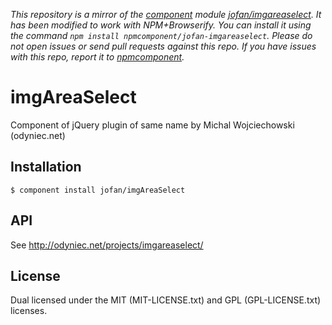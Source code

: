 *This repository is a mirror of the [component](http://component.io) module [jofan/imgareaselect](http://github.com/jofan/imgareaselect). It has been modified to work with NPM+Browserify. You can install it using the command `npm install npmcomponent/jofan-imgareaselect`. Please do not open issues or send pull requests against this repo. If you have issues with this repo, report it to [npmcomponent](https://github.com/airportyh/npmcomponent).*

# imgAreaSelect

  Component of jQuery plugin of same name by Michal Wojciechowski (odyniec.net)

## Installation

    $ component install jofan/imgAreaSelect

## API

   See http://odyniec.net/projects/imgareaselect/

## License

  Dual licensed under the MIT (MIT-LICENSE.txt) and GPL (GPL-LICENSE.txt) licenses.
